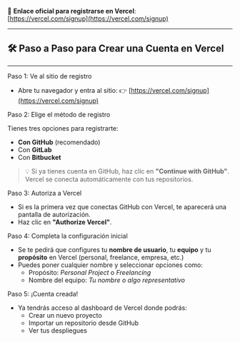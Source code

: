 🔗 **Enlace oficial para registrarse en Vercel**:  
[https://vercel.com/signup](https://vercel.com/signup)

---

## 🛠️ Paso a Paso para Crear una Cuenta en Vercel

---

Paso 1: Ve al sitio de registro
- Abre tu navegador y entra al sitio:
  👉 [https://vercel.com/signup](https://vercel.com/signup)

Paso 2: Elige el método de registro

Tienes tres opciones para registrarte:
- **Con GitHub** (recomendado)
- Con **GitLab**
- Con **Bitbucket**

> 💡 Si ya tienes cuenta en GitHub, haz clic en **"Continue with GitHub"**. Vercel se conecta automáticamente con tus repositorios.

Paso 3: Autoriza a Vercel

- Si es la primera vez que conectas GitHub con Vercel, te aparecerá una pantalla de autorización.
- Haz clic en **"Authorize Vercel"**.

Paso 4: Completa la configuración inicial

- Se te pedirá que configures tu **nombre de usuario**, tu **equipo** y tu **propósito** en Vercel (personal, freelance, empresa, etc.)
- Puedes poner cualquier nombre y seleccionar opciones como:
  - Propósito: *Personal Project* o *Freelancing*
  - Nombre del equipo: *Tu nombre o algo representativo*

Paso 5: ¡Cuenta creada!

- Ya tendrás acceso al dashboard de Vercel donde podrás:
  - Crear un nuevo proyecto
  - Importar un repositorio desde GitHub
  - Ver tus despliegues